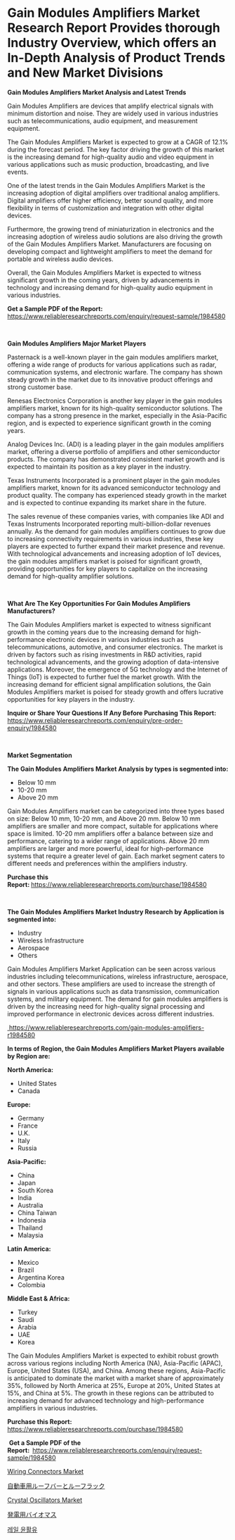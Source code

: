 <p><h1>Gain Modules Amplifiers Market Research Report Provides thorough Industry Overview, which offers an In-Depth Analysis of Product Trends and New Market Divisions</h1></p><p><strong>Gain Modules Amplifiers Market Analysis and Latest Trends</strong></p>
<p><p>Gain Modules Amplifiers are devices that amplify electrical signals with minimum distortion and noise. They are widely used in various industries such as telecommunications, audio equipment, and measurement equipment.</p><p>The Gain Modules Amplifiers Market is expected to grow at a CAGR of 12.1% during the forecast period. The key factor driving the growth of this market is the increasing demand for high-quality audio and video equipment in various applications such as music production, broadcasting, and live events.</p><p>One of the latest trends in the Gain Modules Amplifiers Market is the increasing adoption of digital amplifiers over traditional analog amplifiers. Digital amplifiers offer higher efficiency, better sound quality, and more flexibility in terms of customization and integration with other digital devices.</p><p>Furthermore, the growing trend of miniaturization in electronics and the increasing adoption of wireless audio solutions are also driving the growth of the Gain Modules Amplifiers Market. Manufacturers are focusing on developing compact and lightweight amplifiers to meet the demand for portable and wireless audio devices.</p><p>Overall, the Gain Modules Amplifiers Market is expected to witness significant growth in the coming years, driven by advancements in technology and increasing demand for high-quality audio equipment in various industries.</p></p>
<p><strong>Get a Sample PDF of the Report:&nbsp;</strong> <a href="https://www.reliableresearchreports.com/enquiry/request-sample/1984580">https://www.reliableresearchreports.com/enquiry/request-sample/1984580</a></p>
<p>&nbsp;</p>
<p><strong>Gain Modules Amplifiers Major Market Players</strong></p>
<p><p>Pasternack is a well-known player in the gain modules amplifiers market, offering a wide range of products for various applications such as radar, communication systems, and electronic warfare. The company has shown steady growth in the market due to its innovative product offerings and strong customer base.</p><p>Renesas Electronics Corporation is another key player in the gain modules amplifiers market, known for its high-quality semiconductor solutions. The company has a strong presence in the market, especially in the Asia-Pacific region, and is expected to experience significant growth in the coming years.</p><p>Analog Devices Inc. (ADI) is a leading player in the gain modules amplifiers market, offering a diverse portfolio of amplifiers and other semiconductor products. The company has demonstrated consistent market growth and is expected to maintain its position as a key player in the industry.</p><p>Texas Instruments Incorporated is a prominent player in the gain modules amplifiers market, known for its advanced semiconductor technology and product quality. The company has experienced steady growth in the market and is expected to continue expanding its market share in the future.</p><p>The sales revenue of these companies varies, with companies like ADI and Texas Instruments Incorporated reporting multi-billion-dollar revenues annually. As the demand for gain modules amplifiers continues to grow due to increasing connectivity requirements in various industries, these key players are expected to further expand their market presence and revenue. With technological advancements and increasing adoption of IoT devices, the gain modules amplifiers market is poised for significant growth, providing opportunities for key players to capitalize on the increasing demand for high-quality amplifier solutions.</p></p>
<p>&nbsp;</p>
<p><strong>What Are The Key Opportunities For Gain Modules Amplifiers Manufacturers?</strong></p>
<p><p>The Gain Modules Amplifiers market is expected to witness significant growth in the coming years due to the increasing demand for high-performance electronic devices in various industries such as telecommunications, automotive, and consumer electronics. The market is driven by factors such as rising investments in R&D activities, rapid technological advancements, and the growing adoption of data-intensive applications. Moreover, the emergence of 5G technology and the Internet of Things (IoT) is expected to further fuel the market growth. With the increasing demand for efficient signal amplification solutions, the Gain Modules Amplifiers market is poised for steady growth and offers lucrative opportunities for key players in the industry.</p></p>
<p><strong>Inquire or Share Your Questions If Any Before Purchasing This Report:</strong> <a href="https://www.reliableresearchreports.com/enquiry/pre-order-enquiry/1984580">https://www.reliableresearchreports.com/enquiry/pre-order-enquiry/1984580</a></p>
<p>&nbsp;</p>
<p><strong>Market Segmentation</strong></p>
<p><strong>The Gain Modules Amplifiers Market Analysis by types is segmented into:</strong></p>
<p><ul><li>Below 10 mm</li><li>10-20 mm</li><li>Above 20 mm</li></ul></p>
<p><p>Gain Modules Amplifiers market can be categorized into three types based on size: Below 10 mm, 10-20 mm, and Above 20 mm. Below 10 mm amplifiers are smaller and more compact, suitable for applications where space is limited. 10-20 mm amplifiers offer a balance between size and performance, catering to a wider range of applications. Above 20 mm amplifiers are larger and more powerful, ideal for high-performance systems that require a greater level of gain. Each market segment caters to different needs and preferences within the amplifiers industry.</p></p>
<p><strong>Purchase this Report:&nbsp;</strong><a href="https://www.reliableresearchreports.com/purchase/1984580">https://www.reliableresearchreports.com/purchase/1984580</a></p>
<p>&nbsp;</p>
<p><strong>The Gain Modules Amplifiers Market Industry Research by Application is segmented into:</strong></p>
<p><ul><li>Industry</li><li>Wireless Infrastructure</li><li>Aerospace</li><li>Others</li></ul></p>
<p><p>Gain Modules Amplifiers Market Application can be seen across various industries including telecommunications, wireless infrastructure, aerospace, and other sectors. These amplifiers are used to increase the strength of signals in various applications such as data transmission, communication systems, and military equipment. The demand for gain modules amplifiers is driven by the increasing need for high-quality signal processing and improved performance in electronic devices across different industries.</p></p>
<p><a href="https://www.reliableresearchreports.com/gain-modules-amplifiers-r1984580">&nbsp;https://www.reliableresearchreports.com/gain-modules-amplifiers-r1984580</a></p>
<p><strong>In terms of Region, the Gain Modules Amplifiers Market Players available by Region are:</strong></p>
<p>
    <p> <strong> North America: </strong>
        <ul>
            <li>United States</li>
            <li>Canada</li>
        </ul>
        </p> 
    <p> <strong> Europe: </strong>
        <ul>
            <li>Germany</li>
            <li>France</li>
            <li>U.K.</li>
            <li>Italy</li>
            <li>Russia</li>
        </ul>
        </p> 
    <p> <strong> Asia-Pacific: </strong>
        <ul>
            <li>China</li>
            <li>Japan</li>
            <li>South Korea</li>
            <li>India</li>
            <li>Australia</li>
            <li>China Taiwan</li>
            <li>Indonesia</li>
            <li>Thailand</li>
            <li>Malaysia</li>
        </ul>
        </p> 
    <p> <strong> Latin America: </strong>
        <ul>
            <li>Mexico</li>
            <li>Brazil</li>
            <li>Argentina Korea</li>
            <li>Colombia</li>
        </ul>
        </p> 
    <p> <strong> Middle East & Africa: </strong>
        <ul>
            <li>Turkey</li>
            <li>Saudi</li>
            <li>Arabia</li>
            <li>UAE</li>
            <li>Korea</li>
        </ul>
    </p>
    </p>
<p><p>The Gain Modules Amplifiers Market is expected to exhibit robust growth across various regions including North America (NA), Asia-Pacific (APAC), Europe, United States (USA), and China. Among these regions, Asia-Pacific is anticipated to dominate the market with a market share of approximately 35%, followed by North America at 25%, Europe at 20%, United States at 15%, and China at 5%. The growth in these regions can be attributed to increasing demand for advanced technology and high-performance amplifiers in various industries.</p></p>
<p><strong>Purchase this Report: </strong><a href="https://www.reliableresearchreports.com/purchase/1984580">https://www.reliableresearchreports.com/purchase/1984580</a></p>
<p>&nbsp;<strong>Get a Sample PDF of the Report:&nbsp;&nbsp;</strong><a href="https://www.reliableresearchreports.com/enquiry/request-sample/1984580">https://www.reliableresearchreports.com/enquiry/request-sample/1984580</a></p>
<p><strong></strong></p>
<p><p><a href="https://github.com/PeterParrish5/Market-Research-Report-List-5/blob/main/wiring-connectors-market.md">Wiring Connectors Market</a></p><p><a href="https://medium.com/@alexsania91/%E8%87%AA%E5%8B%95%E8%BB%8A%E7%94%A8%E3%83%AB%E3%83%BC%E3%83%95%E3%83%90%E3%83%BC%E3%81%A8%E3%83%AB%E3%83%BC%E3%83%95%E3%83%A9%E3%83%83%E3%82%AF%E3%81%AE%E5%B8%82%E5%A0%B4%E3%83%AC%E3%83%9D%E3%83%BC%E3%83%88-%E8%A3%BD%E5%93%81%E3%82%BF%E3%82%A4%E3%83%97-%E3%82%B9%E3%83%81%E3%83%BC%E3%83%AB%E5%90%88%E9%87%91-%E3%82%A2%E3%83%AB%E3%83%9F%E3%83%8B%E3%82%A6%E3%83%A0%E5%90%88%E9%87%91-%E8%A4%87%E5%90%88%E3%83%97%E3%83%A9%E3%82%B9%E3%83%81%E3%83%83%E3%82%AF-%E3%81%9D%E3%81%AE%E4%BB%96-%E3%82%A8%E3%83%B3%E3%83%89%E3%83%A6%E3%83%BC%E3%82%B9-%E3%82%B3%E3%83%B3%E3%83%91%E3%82%AF%E3%83%88%E3%82%AB%E3%83%BC-%E4%B8%AD%E5%9E%8B%E8%BB%8A-suv-%E9%AB%98%E7%B4%9A%E8%BB%8A-lcv-hcv-%E3%81%8A%E3%82%88%E3%81%B32-de44382c3e5e">自動車用ルーフバーとルーフラック</a></p><p><a href="https://github.com/jhcraigie/Market-Research-Report-List-4/blob/main/crystal-oscillators-market.md">Crystal Oscillators Market</a></p><p><a href="https://medium.com/@juliafadel1922/%E9%9B%BB%E5%8A%9B%E7%99%BA%E9%9B%BB%E7%94%A8%E3%83%90%E3%82%A4%E3%82%AA%E3%83%9E%E3%82%B9%E3%81%AE%E5%B8%82%E5%A0%B4%E8%AA%BF%E6%9F%BB%E3%83%AC%E3%83%9D%E3%83%BC%E3%83%88%E3%81%AB%E3%81%AF-2024%E5%B9%B4%E3%81%8B%E3%82%892031%E5%B9%B4%E3%81%BE%E3%81%A7%E3%81%AE%E4%BA%88%E6%83%B3%E3%81%A7-%E5%B8%82%E5%A0%B4%E8%A6%8F%E6%A8%A1-%E3%82%B7%E3%82%A7%E3%82%A2-%E6%88%90%E9%95%B7%E7%8E%87%E3%81%AB%E3%81%A4%E3%81%84%E3%81%A6%E3%81%AE%E5%88%86%E6%9E%90%E3%81%8C%E5%90%AB%E3%81%BE%E3%82%8C%E3%81%A6%E3%81%84%E3%81%BE%E3%81%99-cagr%E3%81%AF-%E3%81%A7%E3%81%99-57c21c80380f">発電用バイオマス</a></p><p><a href="https://github.com/romeshmittrochakma11/Market-Research-Report-List-1/blob/main/5652297158647.md">레일 윤활유</a></p></p>
